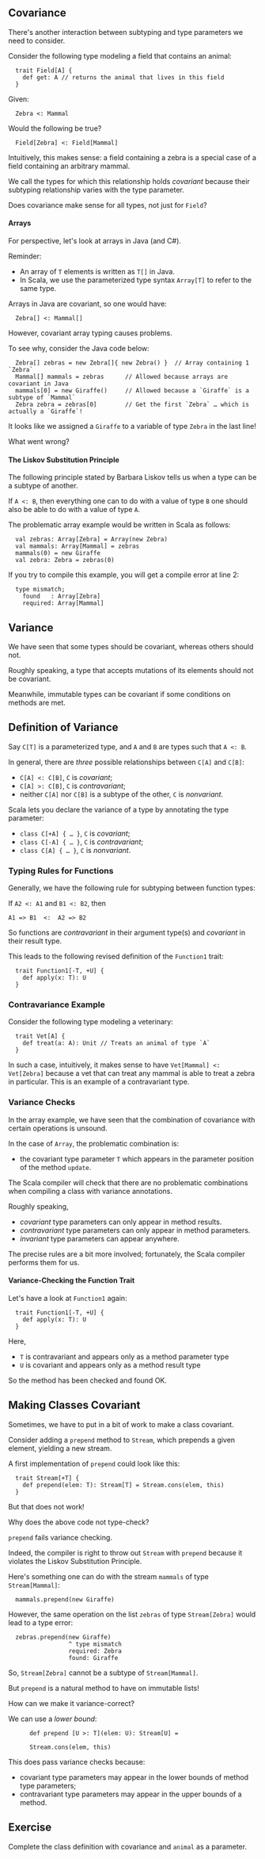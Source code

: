 
## Covariance 

There's another interaction between subtyping and type parameters we
need to consider.

Consider the following type modeling a field that contains an animal:

      trait Field[A] {
        def get: A // returns the animal that lives in this field
      }

Given:

      Zebra <: Mammal

Would the following be true?

      Field[Zebra] <: Field[Mammal]

Intuitively, this makes sense: a field containing a zebra is a special case of a field
containing an arbitrary mammal.

We call the types for which this relationship holds *covariant*
because their subtyping relationship varies with the type parameter.

Does covariance make sense for all types, not just for `Field`?

#### Arrays

For perspective, let's look at arrays in Java (and C#).

Reminder:

 - An array of `T` elements is written as `T[]` in Java.
 - In Scala, we use the parameterized type syntax `Array[T]` to refer to the same type.

Arrays in Java are covariant, so one would have:

      Zebra[] <: Mammal[]

However, covariant array typing causes problems.

To see why, consider the Java code below:

      Zebra[] zebras = new Zebra[]{ new Zebra() }  // Array containing 1 `Zebra`
      Mammal[] mammals = zebras      // Allowed because arrays are covariant in Java
      mammals[0] = new Giraffe()     // Allowed because a `Giraffe` is a subtype of `Mammal`
      Zebra zebra = zebras[0]        // Get the first `Zebra` … which is actually a `Giraffe`!

It looks like we assigned a `Giraffe` to a
variable of type `Zebra` in the last line!

What went wrong?

#### The Liskov Substitution Principle 

The following principle stated by Barbara Liskov tells us when a
type can be a subtype of another.

If `A <: B`, then everything one can to do with a value of type `B` one should also
be able to do with a value of type `A`.

The problematic array example would be written in Scala as follows:

      val zebras: Array[Zebra] = Array(new Zebra)
      val mammals: Array[Mammal] = zebras
      mammals(0) = new Giraffe
      val zebra: Zebra = zebras(0)

If you try to compile this example, you will get a compile error at line 2:

      type mismatch;
        found   : Array[Zebra]
        required: Array[Mammal]

## Variance 

We have seen that some types should be covariant, whereas
others should not.

Roughly speaking, a type that accepts mutations of its elements should
not be covariant.

Meanwhile, immutable types can be covariant if some conditions
on methods are met.

## Definition of Variance

Say `C[T]` is a parameterized type, and `A` and `B` are types such that `A <: B`.

In general, there are *three* possible relationships between `C[A]` and `C[B]`:

 - `C[A] <: C[B]`, `C` is *covariant*;
 - `C[A] >: C[B]`, `C` is *contravariant*;
 - neither `C[A]` nor `C[B]` is a subtype of the other, `C` is *nonvariant*.

Scala lets you declare the variance of a type by annotating the type parameter:

 - `class C[+A] { … }`, `C` is *covariant*;
 - `class C[-A] { … }`, `C` is *contravariant*;
 - `class C[A] { … }`, `C` is *nonvariant*.

### Typing Rules for Functions 

Generally, we have the following rule for subtyping between function types:

If `A2 <: A1` and `B1 <: B2`, then

`A1 => B1  <:  A2 => B2`

So functions are *contravariant* in their argument type(s) and
*covariant* in their result type.

This leads to the following revised definition of the `Function1` trait:

      trait Function1[-T, +U] {
        def apply(x: T): U
      }

### Contravariance Example 

Consider the following type modeling a veterinary:

      trait Vet[A] {
        def treat(a: A): Unit // Treats an animal of type `A`
      }

In such a case, intuitively, it makes sense to have `Vet[Mammal] <: Vet[Zebra]` because
a vet that can treat any mammal is able to treat a zebra in particular. This is
an example of a contravariant type.

### Variance Checks 

In the array example, we have seen that the combination of covariance with
certain operations is unsound.

In the case of `Array`, the problematic combination is:
 - the covariant type parameter `T` which appears in the parameter position of the method `update`.

The Scala compiler will check that there are no problematic combinations when
compiling a class with variance annotations.

Roughly speaking,

 - *covariant* type parameters can only appear in method results.
 - *contravariant* type parameters can only appear in method parameters.
 - *invariant* type parameters can appear anywhere.

The precise rules are a bit more involved; fortunately, the Scala compiler performs them for us.

#### Variance-Checking the Function Trait 

Let's have a look at `Function1` again:

      trait Function1[-T, +U] {
        def apply(x: T): U
      }

Here,

 - `T` is contravariant and appears only as a method parameter type
 - `U` is covariant and appears only as a method result type

So the method has been checked and found OK.

## Making Classes Covariant 

Sometimes, we have to put in a bit of work to make a class covariant.

Consider adding a `prepend` method to `Stream`, which prepends a given
element, yielding a new stream.

A first implementation of `prepend` could look like this:

      trait Stream[+T] {
        def prepend(elem: T): Stream[T] = Stream.cons(elem, this)
      }

But that does not work!

Why does the above code not type-check?

`prepend` fails variance checking.

Indeed, the compiler is right to throw out `Stream` with `prepend`
because it violates the Liskov Substitution Principle.

Here's something one can do with the stream `mammals` of type `Stream[Mammal]`:

      mammals.prepend(new Giraffe)

However, the same operation on the list `zebras` of type
`Stream[Zebra]` would lead to a type error:

      zebras.prepend(new Giraffe)
                     ^ type mismatch
                     required: Zebra
                     found: Giraffe

So, `Stream[Zebra]` cannot be a subtype of `Stream[Mammal]`.

But `prepend` is a natural method to have on immutable lists!

How can we make it variance-correct?

We can use a *lower bound*:
```
      def prepend [U >: T](elem: U): Stream[U] = 
```
```
      Stream.cons(elem, this)
```
This does pass variance checks because:

 - covariant type parameters may appear in the lower bounds of method type parameters;
 - contravariant type parameters may appear in the upper bounds of a method.

## Exercise

Complete the class definition with covariance and `animal` as a parameter.